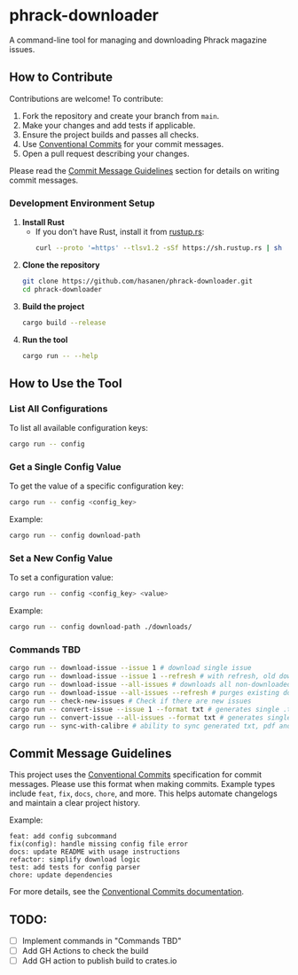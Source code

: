 # phrack-downloader

A command-line tool for managing and downloading Phrack magazine issues.

## How to Contribute

Contributions are welcome! To contribute:

1. Fork the repository and create your branch from `main`.
2. Make your changes and add tests if applicable.
3. Ensure the project builds and passes all checks.
4. Use [Conventional Commits](#commit-message-guidelines) for your commit messages.
5. Open a pull request describing your changes.

Please read the [Commit Message Guidelines](#commit-message-guidelines) section for details on writing commit messages.

### Development Environment Setup

1. **Install Rust**
   - If you don't have Rust, install it from [rustup.rs](https://rustup.rs/):
     ```sh
     curl --proto '=https' --tlsv1.2 -sSf https://sh.rustup.rs | sh
     ```
2. **Clone the repository**
   ```sh
   git clone https://github.com/hasanen/phrack-downloader.git
   cd phrack-downloader
   ```
3. **Build the project**
   ```sh
   cargo build --release
   ```
4. **Run the tool**
   ```sh
   cargo run -- --help
   ```

## How to Use the Tool

### List All Configurations

To list all available configuration keys:

```sh
cargo run -- config
```

### Get a Single Config Value

To get the value of a specific configuration key:

```sh
cargo run -- config <config_key>
```

Example:

```sh
cargo run -- config download-path
```

### Set a New Config Value

To set a configuration value:

```sh
cargo run -- config <config_key> <value>
```

Example:

```sh
cargo run -- config download-path ./downloads/
```

### Commands TBD

```sh
cargo run -- download-issue --issue 1 # download single issue
cargo run -- download-issue --issue 1 --refresh # with refresh, old downloaded issue will be removed
cargo run -- download-issue --all-issues # downloads all non-downloaded issues
cargo run -- download-issue --all-issues --refresh # purges existing downloads and re-downloads all issues
cargo run -- check-new-issues # Check if there are new issues
cargo run -- convert-issue --issue 1 --format txt # generates single .txt of all articles
cargo run -- convert-issue --all-issues --format txt # generates single .txt of all articles per publication/issue
cargo run -- sync-with-calibre # ability to sync generated txt, pdf and epub files with calibre library, with proper metadata (eg. using series-field)
```

## Commit Message Guidelines

This project uses the [Conventional Commits](https://www.conventionalcommits.org/) specification for commit messages. Please use this format when making commits. Example types include `feat`, `fix`, `docs`, `chore`, and more. This helps automate changelogs and maintain a clear project history.

Example:

```
feat: add config subcommand
fix(config): handle missing config file error
docs: update README with usage instructions
refactor: simplify download logic
test: add tests for config parser
chore: update dependencies
```

For more details, see the [Conventional Commits documentation](https://www.conventionalcommits.org/).

## TODO:

- [ ] Implement commands in "Commands TBD"
- [ ] Add GH Actions to check the build
- [ ] Add GH action to publish build to crates.io

